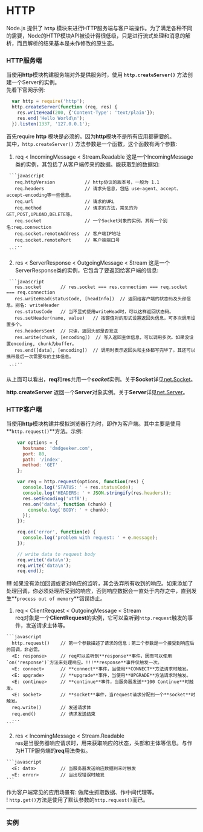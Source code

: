 # HTTP
Node.js 提供了 **`http`** 模块来进行HTTP服务端与客户端操作。为了满足各种不同的需要，Node的HTTP模块API被设计得很低级，只是进行流式处理和消息的解析，而且解析的结果基本是未作修改的原生态。

   

### HTTP服务端
当使用**http**模块构建服务端对外提供服务时，使用 **` http.createServer() `** 方法创建一个Server的实例。   
先看下官网示例:   
```javascript
  var http = require('http');
  http.createServer(function (req, res) {
    res.writeHead(200, {'Content-Type': 'text/plain'});
    res.end('Hello World\n');
  }).listen(1337, '127.0.0.1');
```   

首先require **http** 模块是必须的。因为**http**模块不是所有应用都需要的。   
其中，` http.createServer() ` 方法参数是一个函数，这个函数有两个参数:   
   
   1. req < IncomingMessage < Stream.Readable
     这是一个IncomingMessage类的实例，其包括了从客户端传来的数据。能获取到的数据如:   
        
     ```javascript
       req.httpVersion           // http协议的版本号，一般为 1.1
       req.headers               // 请求头信息，包括 use-agent、accept、accept-encoding等一些信息。
       req.url                   // 请求的URL
       req.method                // 请求的方法，常见的为GET,POST,UPLOAD,DELETE等。
       req.socket                // 一个Socket对象的实例。其有一个别名:req.connection
       req.socket.remoteAddress  // 客户端IP地址
       req.socket.remotePort     // 客户端端口号
       ...
     ```   
   2. res < ServerResponse < OutgoingMessage < Stream
     这是一个ServerResponse类的实例，它包含了要返回给客户端的信息:   
        
     ```javascript
       res.socket       // res.socket === res.connection === req.socket === req.connection
       res.writeHead(statusCode, [headInfo])  // 返回给客户端的状态码及头部信息。别名: writeHeader
       res.statusCode   // 当不显式使用writeHead时，可以这样返回状态码。
       res.setHeader(name, value)   // 按键值对的形式设置返回头信息，可多次调用设置多个。
       res.headersSent  // 只读，返回头部是否发送
       res.write(chunk, [encoding])  // 写入返回主体信息，可以调用多次。如果没设置encoding, chunk为buffer。
       res.end([data], [encoding])  // 调用时表示返回头和主体都写完毕了。其还可以携带最后一次需要写的主体信息。
       ...
     ```   
   
从上面可以看出，**req**和**res**共用一个***socket***实例。关于**Socket**详见[net.Socket](./net.md#socket)。
   
**http.createServer** 返回一个**Server**对象实例。关于**Server**详见[net.Server](./net.md#server)。
   

### HTTP客户端
当使用**http**模块构建并模拟浏览器行为时，即作为客户端。其中主要是使用**` http.request() `**方法。示例:   
```javascript
    var options = {
      hostname: 'dmdgeeker.com',
      port: 80,
      path: '/index',
      method: 'GET'
    };

    var req = http.request(options, function(res) {
      console.log('STATUS: ' + res.statusCode);
      console.log('HEADERS: ' + JSON.stringify(res.headers));
      res.setEncoding('utf8');
      res.on('data', function (chunk) {
        console.log('BODY: ' + chunk);
      });
    });

    req.on('error', function(e) {
      console.log('problem with request: ' + e.message);
    });

    // write data to request body
    req.write('data\n');
    req.write('data\n');
    req.end();
```   
**!!!** 如果没有添加回调或者对响应的监听，其会丢弃所有收到的响应。如果添加了处理回调，你必须处理所受到的响应，否则响应数据会一直处于内存之中，直到发生**` process out of memory `**错误终止。
   
  1. req < ClientRequest < OutgoingMessage < Stream   
    req对象是一个**ClientRequest**的实例，它可以监听到` http.request `触发的事件，发送请求主体等。   

    ```javascript
      http.request()    // 第一个参数描述了请求的信息；第二个参数是一个接受到响应后的回调，非必需。
      <E: response>     // req可以监听到**response**事件，因而可以使用`on('response')`方法来处理响应。!!!**response**事件仅触发一次。
      <E: connect>      // **connect**事件，当使用**CONNECT**方法请求时触发。
      <E: upgrade>      // **upgrade**事件，当使用**UPGRADE**方法请求时触发。
      <E: continue>     // **continue**事件，当服务器发送**100 Continue**时触发。
      <E: socket>       // **socket**事件，当request请求分配到一个**socket**时触发。
      req.write()       // 发送请求体
      req.end()         // 请求发送结束
      ...
    ```   
  2. res < IncomingMessage < Stream.Readable   
    res是当服务器响应请求时，用来获取响应的状态，头部和主体等信息。与作为HTTP服务端的**req**用法类似。   

    ```javascript
      <E: data>         // 当服务器发送响应数据到来时触发
      <E: error>        // 当出现错误时触发
    ```
   
作为客户端常见的应用场景有: 做爬虫抓取数据、作中间代理等。   
! ` http.get() `方法是使用了默认参数的` http.request() `而已。   
   
   
---
   
### 实例



